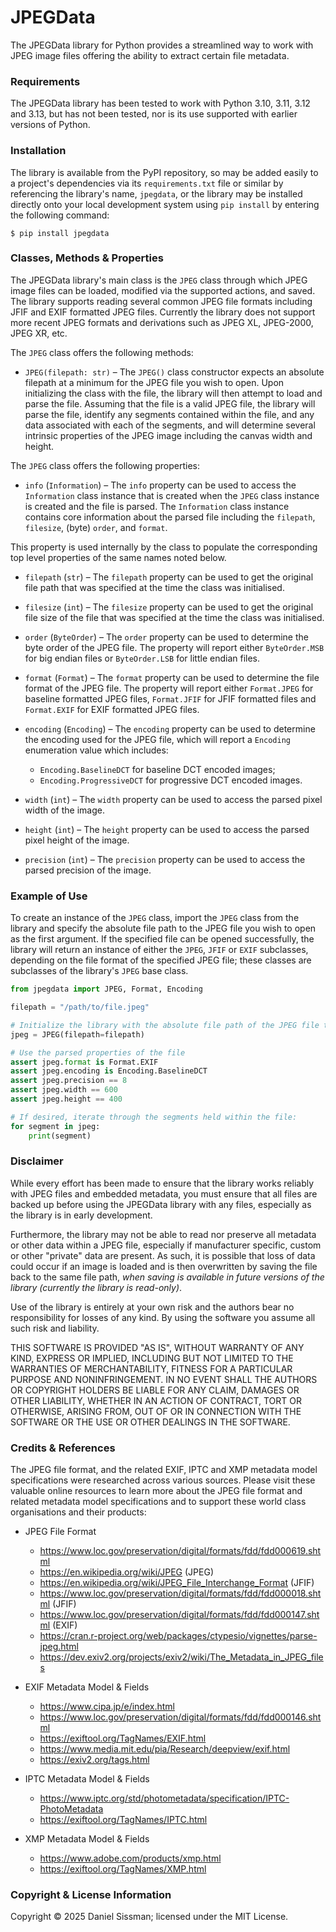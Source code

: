 # JPEGData

The JPEGData library for Python provides a streamlined way to work with JPEG image files
offering the ability to extract certain file metadata.

### Requirements

The JPEGData library has been tested to work with Python 3.10, 3.11, 3.12 and 3.13, but
has not been tested, nor is its use supported with earlier versions of Python.

### Installation

The library is available from the PyPI repository, so may be added easily to a project's
dependencies via its `requirements.txt` file or similar by referencing the library's
name, `jpegdata`, or the library may be installed directly onto your local development
system using `pip install` by entering the following command:

	$ pip install jpegdata

### Classes, Methods & Properties

The JPEGData library's main class is the `JPEG` class through which JPEG image files can
be loaded, modified via the supported actions, and saved. The library supports reading
several common JPEG file formats including JFIF and EXIF formatted JPEG files. Currently
the library does not support more recent JPEG formats and derivations such as JPEG XL,
JPEG-2000, JPEG XR, etc.

The `JPEG` class offers the following methods:

* `JPEG(filepath: str)` – The `JPEG()` class constructor expects an absolute filepath at
a minimum for the JPEG file you wish to open. Upon initializing the class with the file,
the library will then attempt to load and parse the file. Assuming that the file is a 
valid JPEG file, the library will parse the file, identify any segments contained within
the file, and any data associated with each of the segments, and will determine several
intrinsic properties of the JPEG image including the canvas width and height.

The `JPEG` class offers the following properties:

 * `info` (`Information`) – The `info` property can be used to access the `Information`
 class instance that is created when the `JPEG` class instance is created and the file is
 parsed. The `Information` class instance contains core information about the parsed file
 including the `filepath`, `filesize`, (byte) `order`, and `format`.
 
 This property is used internally by the class to populate the corresponding top level
 properties of the same names noted below.

 * `filepath` (`str`) – The `filepath` property can be used to get the original file path
 that was specified at the time the class was initialised.

 * `filesize` (`int`) – The `filesize` property can be used to get the original file size
 of the file that was specified at the time the class was initialised.

 * `order` (`ByteOrder`) – The `order` property can be used to determine the byte order
 of the JPEG file. The property will report either `ByteOrder.MSB` for big endian files
 or `ByteOrder.LSB` for little endian files.

 * `format` (`Format`) – The `format` property can be used to determine the file format
 of the JPEG file. The property will report either `Format.JPEG` for baseline formatted
 JPEG files, `Format.JFIF` for JFIF formatted files and `Format.EXIF` for EXIF formatted
 JPEG files.

 * `encoding` (`Encoding`) – The `encoding` property can be used to determine the encoding
 used for the JPEG file, which will report a `Encoding` enumeration value which includes:

   * `Encoding.BaselineDCT` for baseline DCT encoded images;
   * `Encoding.ProgressiveDCT` for progressive DCT encoded images.

 * `width` (`int`) – The `width` property can be used to access the parsed pixel width of the image.

 * `height` (`int`) – The `height` property can be used to access the parsed pixel height of the image.
 
* `precision` (`int`) – The `precision` property can be used to access the parsed precision of the image.

### Example of Use

To create an instance of the `JPEG` class, import the `JPEG` class from the library and
specify the absolute file path to the JPEG file you wish to open as the first argument.
If the specified file can be opened successfully, the library will return an instance of
either the `JPEG`, `JFIF` or `EXIF` subclasses, depending on the file format of the
specified JPEG file; these classes are subclasses of the library's `JPEG` base class.

<!--pytest.mark.skip-->

```python
from jpegdata import JPEG, Format, Encoding

filepath = "/path/to/file.jpeg"

# Initialize the library with the absolute file path of the JPEG file to load
jpeg = JPEG(filepath=filepath)

# Use the parsed properties of the file
assert jpeg.format is Format.EXIF
assert jpeg.encoding is Encoding.BaselineDCT
assert jpeg.precision == 8
assert jpeg.width == 600
assert jpeg.height == 400

# If desired, iterate through the segments held within the file:
for segment in jpeg:
    print(segment)
```

### Disclaimer

While every effort has been made to ensure that the library works reliably with JPEG
files and embedded metadata, you must ensure that all files are backed up before using
the JPEGData library with any files, especially as the library is in early development.

Furthermore, the library may not be able to read nor preserve all metadata or other data
within a JPEG file, especially if manufacturer specific, custom or other "private" data
are present. As such, it is possible that loss of data could occur if an image is loaded
and is then overwritten by saving the file back to the same file path, _when saving is
available in future versions of the library (currently the library is read-only)_.

Use of the library is entirely at your own risk and the authors bear no responsibility
for losses of any kind. By using the software you assume all such risk and liability.

THIS SOFTWARE IS PROVIDED "AS IS", WITHOUT WARRANTY OF ANY KIND, EXPRESS OR IMPLIED,
INCLUDING BUT NOT LIMITED TO THE WARRANTIES OF MERCHANTABILITY, FITNESS FOR A PARTICULAR
PURPOSE AND NONINFRINGEMENT. IN NO EVENT SHALL THE AUTHORS OR COPYRIGHT HOLDERS BE
LIABLE FOR ANY CLAIM, DAMAGES OR OTHER LIABILITY, WHETHER IN AN ACTION OF CONTRACT,
TORT OR OTHERWISE, ARISING FROM, OUT OF OR IN CONNECTION WITH THE SOFTWARE OR THE USE
OR OTHER DEALINGS IN THE SOFTWARE.

### Credits & References

The JPEG file format, and the related EXIF, IPTC and XMP metadata model specifications
were researched across various sources. Please visit these valuable online resources to
learn more about the JPEG file format and related metadata model specifications and to
support these world class organisations and their products:

 * JPEG File Format
   * https://www.loc.gov/preservation/digital/formats/fdd/fdd000619.shtml
   * https://en.wikipedia.org/wiki/JPEG (JPEG)
   * https://en.wikipedia.org/wiki/JPEG_File_Interchange_Format (JFIF)
   * https://www.loc.gov/preservation/digital/formats/fdd/fdd000018.shtml (JFIF)
   * https://www.loc.gov/preservation/digital/formats/fdd/fdd000147.shtml (EXIF)
   * https://cran.r-project.org/web/packages/ctypesio/vignettes/parse-jpeg.html
   * https://dev.exiv2.org/projects/exiv2/wiki/The_Metadata_in_JPEG_files

 * EXIF Metadata Model & Fields
   * https://www.cipa.jp/e/index.html
   * https://www.loc.gov/preservation/digital/formats/fdd/fdd000146.shtml
   * https://exiftool.org/TagNames/EXIF.html
   * https://www.media.mit.edu/pia/Research/deepview/exif.html
   * https://exiv2.org/tags.html

 * IPTC Metadata Model & Fields
   * https://www.iptc.org/std/photometadata/specification/IPTC-PhotoMetadata
   * https://exiftool.org/TagNames/IPTC.html

 * XMP Metadata Model & Fields
   * https://www.adobe.com/products/xmp.html
   * https://exiftool.org/TagNames/XMP.html

### Copyright & License Information

Copyright © 2025 Daniel Sissman; licensed under the MIT License.